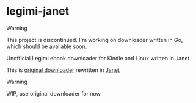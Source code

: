 # legimi-janet

> [!WARNING]
> This project is discontinued. I'm working on downloader written in Go, which should be available soon.

Unofficial Legimi ebook downloader for Kindle and Linux written in Janet

This is [original downloader](https://github.com/tp86/legimi) rewritten in [Janet](https://janet-lang.org/)

> [!WARNING]
> WIP, use original downloader for now
